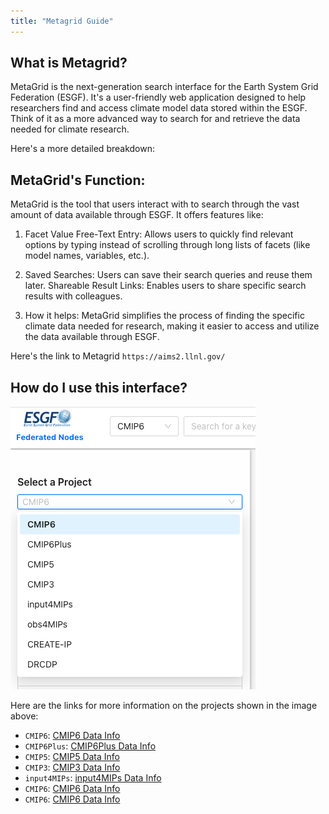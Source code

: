 ```yaml
---
title: "Metagrid Guide"
---
```

## What is Metagrid?

MetaGrid is the next-generation search interface for the Earth System Grid Federation (ESGF). It's a user-friendly web application designed to help researchers find and access climate model data stored within the ESGF. Think of it as a more advanced way to search for and retrieve the data needed for climate research. 

Here's a more detailed breakdown:

## MetaGrid's Function:

MetaGrid is the tool that users interact with to search through the vast amount of data available through ESGF. It offers features like: 

1. Facet Value Free-Text Entry: Allows users to quickly find relevant options by typing instead of scrolling through long lists of facets (like model names, variables, etc.). 

2. Saved Searches: Users can save their search queries and reuse them later. 
Shareable Result Links: Enables users to share specific search results with colleagues. 

3. How it helps:
MetaGrid simplifies the process of finding the specific climate data needed for research, making it easier to access and utilize the data available through ESGF. 


Here's the link to Metagrid `https://aims2.llnl.gov/`

## How do I use this interface?

![Select a Project](images/Projects-Metagrid.png)

Here are the links for more information on the projects shown in the image above:

* `CMIP6`: [CMIP6 Data Info](https://pcmdi.llnl.gov/CMIP6/)
* `CMIP6Plus`: [CMIP6Plus Data Info](https://pcmdi.llnl.gov/CMIP6Plus/) 
* `CMIP5`: [CMIP5 Data Info](https://pcmdi.llnl.gov/mips/cmip5/)
* `CMIP3`: [CMIP3 Data Info](https://pcmdi.llnl.gov/mips/cmip3/)
* `input4MIPs`: [input4MIPs Data Info](https://pcmdi.llnl.gov/mips/input4MIPs/) 
* `CMIP6`: [CMIP6 Data Info](https://pcmdi.llnl.gov/CMIP6/)
* `CMIP6`: [CMIP6 Data Info](https://pcmdi.llnl.gov/CMIP6/)



